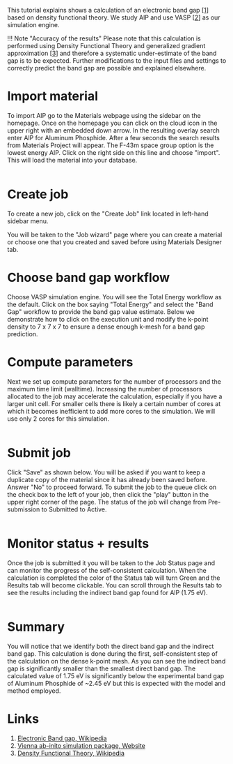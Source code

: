<!-- TODO by MH -->

This tutorial explains shows a calculation of an electronic band gap [[1](#links)] based on density functional theory. We study AlP and use VASP [[2](#links)] as our simulation engine.

!!! Note "Accuracy of the results"
    Please note that this calculation is performed using Density Functional Theory and generalized gradient approximation [[3](#links)] and therefore a systematic under-estimate of the band gap is to be expected. Further modifications to the input files and settings to correctly predict the band gap are possible and explained elsewhere.

# Import material

To import AlP go to the Materials webpage using the sidebar on the homepage.  Once on the homepage you can click on the cloud icon in the upper right with an embedded down arrow.  In the resulting overlay search enter AlP for Aluminum Phosphide.  After a few seconds the search results from Materials Project will appear.  The F-43m space group option is the lowest energy AlP.  Click on the right side on this line and choose "import".  This will load the material into your database.

<img data-gifffer="/images/AlPImport.gif" />

# Create job

To create a new job, click on the "Create Job" link located in left-hand sidebar menu.

You will be taken to the "Job wizard" page where you can create a material or choose one that you created and saved before using Materials Designer tab.

# Choose band gap workflow

Choose VASP simulation engine. You will see the Total Energy workflow as the default.  Click on the box saying "Total Energy" and select the "Band Gap" workflow to provide the band gap value estimate.  Below we demonstrate how to click on the execution unit and modify the k-point density to 7 x 7 x 7 to ensure a dense enough k-mesh for a band gap prediction.

# Compute parameters

Next we set up compute parameters for the number of processors and the maximum time limit (walltime). Increasing the number of processors allocated to the job may accelerate the calculation, especially if you have a larger unit cell.  For smaller cells there is likely a certain number of cores at which it becomes inefficient to add more cores to the simulation.  We will use only 2 cores for this simulation.

<img data-gifffer="/images/AlPCreate.gif" />

# Submit job

Click "Save" as shown below. You will be asked if you want to keep a duplicate copy of the material since it has already been saved before. Answer "No" to proceed forward.  To submit the job to the queue click on the check box to the left of your job, then click the "play" button in the upper right corner of the page.  The status of the job will change from Pre-submission to Submitted to Active.

<img data-gifffer="/images/AlPSubmit.gif" />

# Monitor status + results

Once the job is submitted it you will be taken to the Job Status page and can monitor the progress of the self-consistent calculation.  When the calculation is completed the color of the Status tab will turn Green and the Results tab will become clickable.  You can scroll through the Results tab to see the results including the indirect band gap found for AlP (1.75 eV).

<img data-gifffer="/images/AlPResults.gif" />

# Summary

You will notice that we identify both the direct band gap and the indirect band gap.  This calculation is done during the first, self-consistent step of the calculation on the dense k-point mesh.  As you can see the indirect band gap is significantly smaller than the smallest direct band gap.  The calculated value of 1.75 eV is significantly below the experimental band gap of Aluminum Phosphide of ~2.45 eV but this is expected with the model and method employed.

# Links

1. [Electronic Band gap, Wikipedia](https://en.wikipedia.org/wiki/Band_gap)
2. [Vienna ab-inito simulation package, Website](https://www.vasp.at/)
3. [Density Functional Theory, Wikipedia](https://en.wikipedia.org/wiki/Density_functional_theory)

